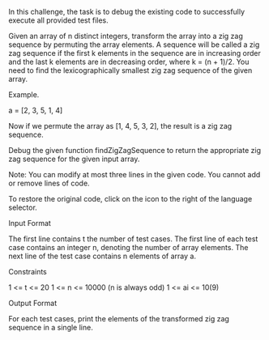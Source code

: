 In this challenge, the task is to debug the existing code to successfully execute all provided test files.

Given an array of n distinct integers, transform the array into a zig zag sequence by permuting the array elements. A sequence will be called a zig zag sequence if the first k elements in the sequence are in increasing order and the last k elements are in decreasing order, where k = (n + 1)/2. You need to find the lexicographically smallest zig zag sequence of the given array.

Example.

a = [2, 3, 5, 1, 4]

Now if we permute the array as [1, 4, 5, 3, 2], the result is a zig zag sequence.

Debug the given function findZigZagSequence to return the appropriate zig zag sequence for the given input array.

Note: You can modify at most three lines in the given code. You cannot add or remove lines of code.

To restore the original code, click on the icon to the right of the language selector.

Input Format

The first line contains t the number of test cases. The first line of each test case contains an integer n, denoting the number of array elements. The next line of the test case contains n elements of array a.

Constraints

1 <= t <= 20
1 <= n <= 10000 (n is always odd)
1 <= ai <= 10(9)

Output Format

For each test cases, print the elements of the transformed zig zag sequence in a single line.
